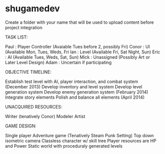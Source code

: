 shugamedev
==========

Create a folder with your name that will be used to upload content before project integration


TASK LIST:

Paul : Player Controller (Avaiable Tues before 2, possibly Fri)
Conor : UI (Available Mon, Tues, Weds, Fri
Ian : Level (Available Fri, Sat Night, Sun)
Eric : AI (Available Tues, Weds, Sat, Sun)
Mick : Unassigned (Possibly Art or Later Level Design)
Adam : Uncertain if participating

OBJECTIVE TIMELINE:

Establish test level with AI, player interaction, and combat system (December 2013)
Develop inventory and level system
Develop level generation system
Develop enemy generation system (February 2014)
Integrate story elements
Polish and balance all elements (April 2014)

UNACQUIRED RESOURCES:

Writer (tenatively Conor)
Modeler
Artist

GAME DESIGN:

Single player
Adventure game (Tenatively Steam Punk Setting)
Top down isometric camera
Classless character w/ skill tree
Player resources are HP and Power
Static world with proceduraly generated levels

